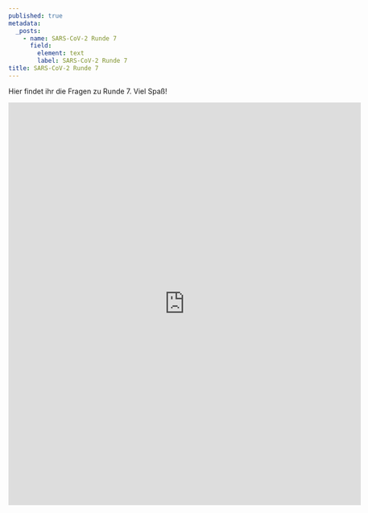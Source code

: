 ```yaml
---
published: true
metadata:
  _posts:
    - name: SARS-CoV-2 Runde 7
      field:
        element: text
        label: SARS-CoV-2 Runde 7
title: SARS-CoV-2 Runde 7
---
```

Hier findet ihr die Fragen zu Runde 7. Viel Spaß!

<iframe src="https://forms.gle/1kGQ3sr4U3FWfWH39" width="700" height="800" frameborder="0" marginheight="0" marginwidth="10"></iframe>
